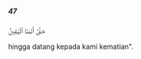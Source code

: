 ##### 47

<span class="ayah">حَتَّىٰٓ أَتَىٰنَا ٱلْيَقِينُ</span>

<span class="ayah_translation">hingga datang kepada kami kematian".</span>
